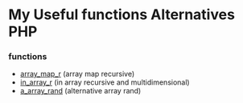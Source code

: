 # My Useful functions Alternatives PHP

### functions

- [array_map_r](array_map_r/) (array map recursive)
- [in_array_r](in_array_r/) (in array recursive and multidimensional)
- [a_array_rand](a_array_rand/) (alternative array rand)
